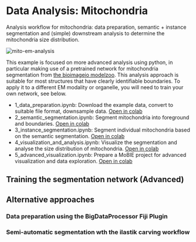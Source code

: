 # Data Analysis: Mitochondria

Analysis workflow for mitochondria: data preparation, semantic + instance segmentation and (simple) downstream analysis to determine the mitochondria size distribution. 

![mito-em-analysis](https://user-images.githubusercontent.com/4263537/146000127-84b4b6e0-2b52-402c-b6b6-e8969f272025.png)

This example is focused on more advanced analysis using python, in particular making use of
a pretrained network for mitochondria segmentation from [the bioimageio modelzoo](https://bioimage.io).
This analysis approach is suitable for most structures that have clearly identifiable boundaries.
To apply it to a different EM modality or organelle, you will need to train your own network, see below.

- 1_data_preparation.ipynb: Download the example data, convert to suitable file format, downsample data. [Open in colab](TODO)
- 2_semantic_segmentation.ipynb: Segment mitochondria into foreground and boundaries. [Open in colab](TODO)
- 3_instance_segmentation.ipynb: Segment individual mitochondria based on the semantic segmentation. [Open in colab](TODO)
- 4_visualization_and_analysis.ipynb: Visualize the segmentation and analyse the size distribution of mitochondria. [Open in colab](TODO)
- 5_advanced_visualization.ipynb: Prepare a MoBIE project for advanced visualization and data exploration. [Open in colab](TODO)

## Training the segmentation network (Advanced)

## Alternative approaches

### Data preparation using the BigDataProcessor Fiji Plugin

### Semi-automatic segmentation wth the ilastik carving workflow
